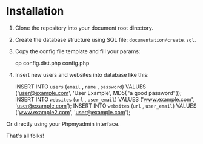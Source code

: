 Installation
============

1. Clone the repository into your document root directory.

2. Create the database structure using SQL file: `documentation/create.sql`.

3. Copy the config file template and fill your params:

    cp config.dist.php config.php

4. Insert new users and websites into database like this:

    INSERT INTO `users` (`email` , `name` , `password`) VALUES ('user@example.com', 'User Example', MD5( 'a good password' ));
    INSERT INTO `websites` (`url` , `user_email`) VALUES ('www.example.com', 'user@example.com');
    INSERT INTO `websites` (`url` , `user_email`) VALUES ('www.example2.com', 'user@example.com');

Or directly using your Phpmyadmin interface.

That's all folks!
